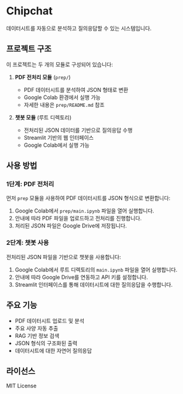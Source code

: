# Chipchat

데이터시트를 자동으로 분석하고 질의응답할 수 있는 시스템입니다.

## 프로젝트 구조

이 프로젝트는 두 개의 모듈로 구성되어 있습니다:

1. **PDF 전처리 모듈** (`prep/`)
   - PDF 데이터시트를 분석하여 JSON 형태로 변환
   - Google Colab 환경에서 실행 가능
   - 자세한 내용은 `prep/README.md` 참조

2. **챗봇 모듈** (루트 디렉토리)
   - 전처리된 JSON 데이터를 기반으로 질의응답 수행
   - Streamlit 기반의 웹 인터페이스
   - Google Colab에서 실행 가능

## 사용 방법

### 1단계: PDF 전처리

먼저 `prep` 모듈을 사용하여 PDF 데이터시트를 JSON 형식으로 변환합니다:

1. Google Colab에서 `prep/main.ipynb` 파일을 열어 실행합니다.
2. 안내에 따라 PDF 파일을 업로드하고 전처리를 진행합니다.
3. 처리된 JSON 파일은 Google Drive에 저장됩니다.

### 2단계: 챗봇 사용

전처리된 JSON 파일을 기반으로 챗봇을 사용합니다:

1. Google Colab에서 루트 디렉토리의 `main.ipynb` 파일을 열어 실행합니다.
2. 안내에 따라 Google Drive를 연동하고 API 키를 설정합니다.
3. Streamlit 인터페이스를 통해 데이터시트에 대한 질의응답을 수행합니다.

## 주요 기능

- PDF 데이터시트 업로드 및 분석
- 주요 사양 자동 추출
- RAG 기반 정보 검색
- JSON 형식의 구조화된 출력
- 데이터시트에 대한 자연어 질의응답

## 라이선스

MIT License 